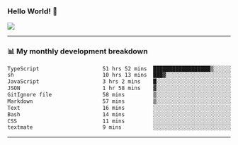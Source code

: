 ### Hello World! 👋

<a>
  <img align="center" src="https://github-readme-stats.vercel.app/api?username=megatunger&count_private=true&include_all_commits=true&bg_color=30,56CCF2,2F80ED&title_color=fff&text_color=fff" />
</a>

------
### 📊 My monthly development breakdown

<!--START_SECTION:waka-->

```txt
TypeScript                    51 hrs 52 mins  ██████████████████▒░░░░░░   72.74 %
sh                            10 hrs 13 mins  ███▓░░░░░░░░░░░░░░░░░░░░░   14.34 %
JavaScript                    3 hrs 2 mins    █░░░░░░░░░░░░░░░░░░░░░░░░   04.27 %
JSON                          1 hr 58 mins    ▓░░░░░░░░░░░░░░░░░░░░░░░░   02.78 %
GitIgnore file                58 mins         ▒░░░░░░░░░░░░░░░░░░░░░░░░   01.37 %
Markdown                      57 mins         ▒░░░░░░░░░░░░░░░░░░░░░░░░   01.34 %
Text                          16 mins         ░░░░░░░░░░░░░░░░░░░░░░░░░   00.39 %
Bash                          14 mins         ░░░░░░░░░░░░░░░░░░░░░░░░░   00.34 %
CSS                           11 mins         ░░░░░░░░░░░░░░░░░░░░░░░░░   00.26 %
textmate                      9 mins          ░░░░░░░░░░░░░░░░░░░░░░░░░   00.23 %
```

<!--END_SECTION:waka-->

------
